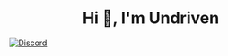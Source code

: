 <h1 align="center">Hi 👋, I'm Undriven</h1>
<a href="https://discord.com/users/994156394129403937"><img src="https://lanyard.cnrad.dev/api/994156394129403937?borderRadius=20px&bg=00000000" alt="Discord" /></a>
